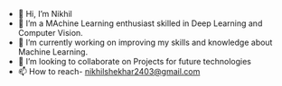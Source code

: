 - 👋 Hi, I’m Nikhil
- 👀 I’m a MAchine Learning enthusiast skilled in Deep Learning and Computer Vision.
- 🌱 I’m currently working on improving my skills and knowledge about Machine Learning.
- 💞️ I’m looking to collaborate on Projects for future technologies
- 📫 How to reach- nikhilshekhar2403@gmail.com

<!---
nikhil-js/nikhil-js is a ✨ special ✨ repository because its `README.md` (this file) appears on your GitHub profile.
You can click the Preview link to take a look at your changes.
--->
